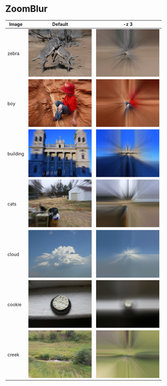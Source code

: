# ZoomBlur #
| Image   | Default | -z 3 |
|---------|---------|---|
|zebra   |![zebra-1](img-5/zebra-1.png "zebra-1")|![zebra-2](img-5/zebra-2.png "zebra-2")
|boy     |![boy-1](img-5/boy-1.png "boy-1")|![boy-2](img-5/boy-2.png "boy-2")
|building|![building-1](img-5/building-1.png "building-1")|![building-2](img-5/building-2.png "building-2")
|cats    |![cats-1](img-5/cats-1.png "cats-1")|![cats-2](img-5/cats-2.png "cats-2")
|cloud   |![cloud-1](img-5/cloud-1.png "cloud-1")|![cloud-2](img-5/cloud-2.png "cloud-2")
|cookie  |![cookie-1](img-5/cookie-1.png "cookie-1")|![cookie-2](img-5/cookie-2.png "cookie-2")
|creek   |![creek-1](img-5/creek-1.png "creek-1")|![creek-2](img-5/creek-2.png "creek-2")
